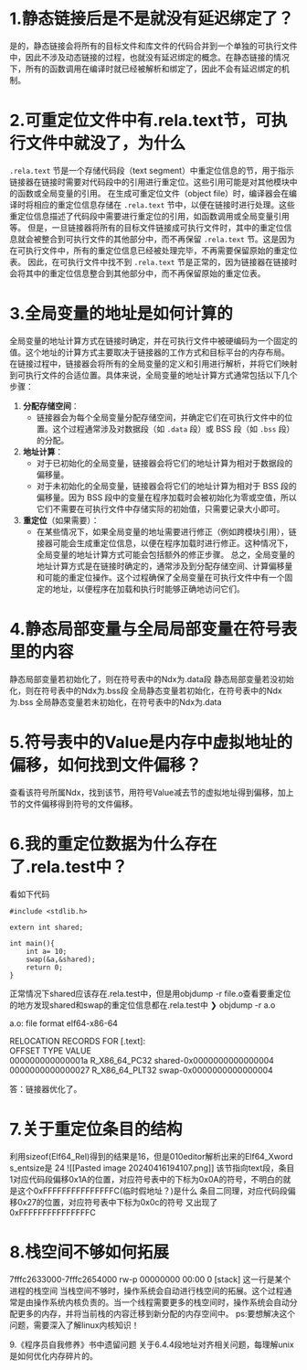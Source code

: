 
# 1.静态链接后是不是就没有延迟绑定了？
是的，静态链接会将所有的目标文件和库文件的代码合并到一个单独的可执行文件中，因此不涉及动态链接的过程，也就没有延迟绑定的概念。在静态链接的情况下，所有的函数调用在编译时就已经被解析和绑定了，因此不会有延迟绑定的机制。
# 2.可重定位文件中有.rela.text节，可执行文件中就没了，为什么
`.rela.text` 节是一个存储代码段（text segment）中重定位信息的节，用于指示链接器在链接时需要对代码段中的引用进行重定位。这些引用可能是对其他模块中的函数或全局变量的引用。
在生成可重定位文件（object file）时，编译器会在编译时将相应的重定位信息存储在 `.rela.text` 节中，以便在链接时进行处理。这些重定位信息描述了代码段中需要进行重定位的引用，如函数调用或全局变量引用等。
但是，一旦链接器将所有的目标文件链接成可执行文件时，其中的重定位信息就会被整合到可执行文件的其他部分中，而不再保留 `.rela.text` 节。这是因为在可执行文件中，所有的重定位信息已经被处理完毕，不再需要保留原始的重定位表。
因此，在可执行文件中找不到 `.rela.text` 节是正常的，因为链接器在链接时会将其中的重定位信息整合到其他部分中，而不再保留原始的重定位表。
# 3.全局变量的地址是如何计算的
全局变量的地址计算方式在链接时确定，并在可执行文件中被硬编码为一个固定的值。这个地址的计算方式主要取决于链接器的工作方式和目标平台的内存布局。
在链接过程中，链接器会将所有的全局变量的定义和引用进行解析，并将它们映射到可执行文件的合适位置。具体来说，全局变量的地址计算方式通常包括以下几个步骤：
1. **分配存储空间**：
    - 链接器会为每个全局变量分配存储空间，并确定它们在可执行文件中的位置。这个过程通常涉及对数据段（如 `.data` 段）或 BSS 段（如 `.bss` 段）的分配。
2. **地址计算**：
    - 对于已初始化的全局变量，链接器会将它们的地址计算为相对于数据段的偏移量。
    - 对于未初始化的全局变量，链接器会将它们的地址计算为相对于 BSS 段的偏移量。因为 BSS 段中的变量在程序加载时会被初始化为零或空值，所以它们不需要在可执行文件中存储实际的初始值，只需要记录大小即可。
3. **重定位**（如果需要）：
    - 在某些情况下，如果全局变量的地址需要进行修正（例如跨模块引用），链接器可能会生成重定位信息，以便在程序加载时进行修正。这种情况下，全局变量的地址计算方式可能会包括额外的修正步骤。
	总之，全局变量的地址计算方式是在链接时确定的，通常涉及到分配存储空间、计算偏移量和可能的重定位操作。这个过程确保了全局变量在可执行文件中有一个固定的地址，以便程序在加载和执行时能够正确地访问它们。

# 4.静态局部变量与全局局部变量在符号表里的内容
静态局部变量若初始化了，则在符号表中的Ndx为.data段
静态局部变量若没初始化，则在符号表中的Ndx为.bss段
全局静态变量若初始化，在符号表中的Ndx为.bss
全局静态变量若未初始化，在符号表中的Ndx为.data

# 5.符号表中的Value是内存中虚拟地址的偏移，如何找到文件偏移？
查看该符号所属Ndx，找到该节，用符号Value减去节的虚拟地址得到偏移，加上节的文件偏移得到符号的文件偏移。


# 6.我的重定位数据为什么存在了.rela.test中？
看如下代码

```
#include <stdlib.h>

extern int shared;
  
int main(){
    int a= 10;
    swap(&a,&shared);  
    return 0;
}
```
正常情况下shared应该存在.rela.test中，但是用objdump -r file.o查看要重定位的地方发现shared和swap的重定位信息都在.rela.test中
❯ objdump -r a.o               

a.o:     file format elf64-x86-64             

RELOCATION RECORDS FOR [.text]:                                                                    
OFFSET                           TYPE                                 VALUE                                                                  
000000000000001a R_X86_64_PC32     shared-0x0000000000000004                                                  
0000000000000027 R_X86_64_PLT32    swap-0x0000000000000004   

答：链接器优化了。

# 7.关于重定位条目的结构
利用sizeof(Elf64_Rel)得到的结果是16，但是010editor解析出来的Elf64_Xword s_entsize是 24 
![[Pasted image 20240416194107.png]]
该节指向text段，条目1对应代码段偏移0x1A的位置，对应符号表中的下标为0x0A的符号，不明白的就是这个0xFFFFFFFFFFFFFFFC(临时假地址？)是什么
条目二同理，对应代码段偏移0x27的位置，对应符号表中下标为0x0c的符号
又出现了0xFFFFFFFFFFFFFFFC


# 8.栈空间不够如何拓展
7fffc2633000-7fffc2654000 rw-p 00000000 00:00 0 [stack] 这一行是某个进程的栈空间
当栈空间不够时，操作系统会自动进行栈空间的拓展。这个过程通常是由操作系统内核负责的。当一个线程需要更多的栈空间时，操作系统会自动分配更多的内存，并将当前栈的内容迁移到新分配的内存空间中。
ps:要想解决这个问题，需要深入了解linux内核知识！

9.《程序员自我修养》书中遗留问题
关于6.4.4段地址对齐相关问题，每理解unix是如何优化内存碎片的。